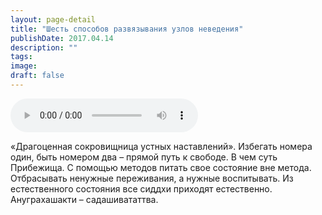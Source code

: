 ```yaml
---
layout: page-detail
title: "Шесть способов развязывания узлов неведения"
publishDate: 2017.04.14
description: ""
tags:
image:
draft: false
---
```


<audio title="2017.04.14 - Шесть способов развязывания узлов неведения.mp3" src="https://filer-api.advayta.org/v1.0/public/files/73809" controls=""></audio>

 «Драгоценная сокровищница устных наставлений». Избегать номера один, быть номером два – прямой путь к свободе. В чем суть Прибежища. С помощью методов питать свое состояние вне метода. Отбрасывать ненужные переживания, а нужные воспитывать. Из естественного состояния все сиддхи приходят естественно. Ануграхашакти – садашивататтва. 

  
